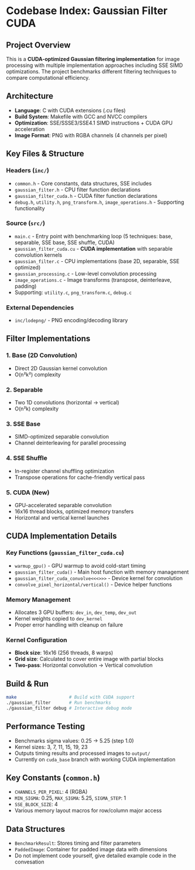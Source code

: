 # Codebase Index: Gaussian Filter CUDA

## Project Overview
This is a **CUDA-optimized Gaussian filtering implementation** for image processing with multiple implementation approaches including SSE SIMD optimizations. The project benchmarks different filtering techniques to compare computational efficiency.

## Architecture
- **Language**: C with CUDA extensions (.cu files)
- **Build System**: Makefile with GCC and NVCC compilers
- **Optimization**: SSE/SSSE3/SSE4.1 SIMD instructions + CUDA GPU acceleration
- **Image Format**: PNG with RGBA channels (4 channels per pixel)

## Key Files & Structure

### Headers (`inc/`)
- `common.h` - Core constants, data structures, SSE includes
- `gaussian_filter.h` - CPU filter function declarations
- `gaussian_filter_cuda.h` - CUDA filter function declarations
- `debug.h`, `utility.h`, `png_transform.h`, `image_operations.h` - Supporting functionality

### Source (`src/`)
- `main.c` - Entry point with benchmarking loop (5 techniques: base, separable, SSE base, SSE shuffle, CUDA)
- `gaussian_filter_cuda.cu` - **CUDA implementation** with separable convolution kernels
- `gaussian_filter.c` - CPU implementations (base 2D, separable, SSE optimized)
- `gaussian_processing.c` - Low-level convolution processing
- `image_operations.c` - Image transforms (transpose, deinterleave, padding)
- Supporting: `utility.c`, `png_transform.c`, `debug.c`

### External Dependencies
- `inc/lodepng/` - PNG encoding/decoding library

## Filter Implementations

### 1. Base (2D Convolution)
- Direct 2D Gaussian kernel convolution
- O(n²k²) complexity

### 2. Separable
- Two 1D convolutions (horizontal → vertical)
- O(n²k) complexity

### 3. SSE Base
- SIMD-optimized separable convolution
- Channel deinterleaving for parallel processing

### 4. SSE Shuffle
- In-register channel shuffling optimization
- Transpose operations for cache-friendly vertical pass

### 5. CUDA (New)
- GPU-accelerated separable convolution
- 16x16 thread blocks, optimized memory transfers
- Horizontal and vertical kernel launches

## CUDA Implementation Details

### Key Functions (`gaussian_filter_cuda.cu`)
- `warmup_gpu()` - GPU warmup to avoid cold-start timing
- `gaussian_filter_cuda()` - Main host function with memory management
- `gaussian_filter_cuda_convolve<<<>>>` - Device kernel for convolution
- `convolve_pixel_horizontal/vertical()` - Device helper functions

### Memory Management
- Allocates 3 GPU buffers: `dev_in`, `dev_temp`, `dev_out`
- Kernel weights copied to `dev_kernel`
- Proper error handling with cleanup on failure

### Kernel Configuration
- **Block size**: 16x16 (256 threads, 8 warps)
- **Grid size**: Calculated to cover entire image with partial blocks
- **Two-pass**: Horizontal convolution → Vertical convolution

## Build & Run
```bash
make                    # Build with CUDA support
./gaussian_filter       # Run benchmarks
./gaussian_filter debug # Interactive debug mode
```

## Performance Testing
- Benchmarks sigma values: 0.25 → 5.25 (step 1.0)
- Kernel sizes: 3, 7, 11, 15, 19, 23
- Outputs timing results and processed images to `output/`
- Currently on `cuda_base` branch with working CUDA implementation

## Key Constants (`common.h`)
- `CHANNELS_PER_PIXEL`: 4 (RGBA)
- `MIN_SIGMA`: 0.25, `MAX_SIGMA`: 5.25, `SIGMA_STEP`: 1
- `SSE_BLOCK_SIZE`: 4
- Various memory layout macros for row/column major access

## Data Structures
- `BenchmarkResult`: Stores timing and filter parameters
- `PaddedImage`: Container for padded image data with dimensions
- Do not implement code yourself, give detailed example code in the convesation
